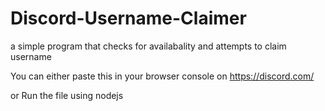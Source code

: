 # Discord-Username-Claimer
a simple program that checks for availabality and attempts to claim username 


You can either paste this in  your browser console on https://discord.com/

or Run the file using nodejs

